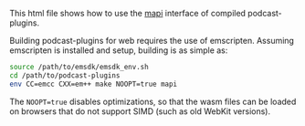 This html file shows how to use the [mapi](https://github.com/DISTRHO/MAPI) interface of compiled podcast-plugins.

Building podcast-plugins for web requires the use of emscripten.
Assuming emscripten is installed and setup, building is as simple as:

```sh
source /path/to/emsdk/emsdk_env.sh
cd /path/to/podcast-plugins
env CC=emcc CXX=em++ make NOOPT=true mapi
```

The `NOOPT=true` disables optimizations, so that the wasm files can be loaded on browsers that do not support SIMD (such as old WebKit versions).
